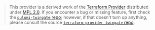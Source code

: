 > This provider is a derived work of the [Terraform Provider](https://github.com/Twingate/terraform-provider-twingate)
> distributed under [MPL 2.0](https://www.mozilla.org/en-US/MPL/2.0/). If you encounter a bug or missing feature,
> first check the [`pulumi-twingate` repo](https://github.com/Twingate-Labs/pulumi-twingate/issues); however, if that doesn't turn up anything,
> please consult the source [`terraform-provider-twingate` repo](https://github.com/Twingate/terraform-provider-twingate/issues).